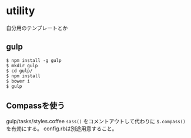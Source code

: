 utility
=======

自分用のテンプレートとか

## gulp

```
$ npm install -g gulp
$ mkdir gulp
$ cd gulp/
$ npm install
$ bower i
$ gulp
```

## Compassを使う

gulp/tasks/styles.coffee
`sass()` をコメントアウトして代わりに `$.compass()` を有効にする。
config.rbは別途用意すること。
